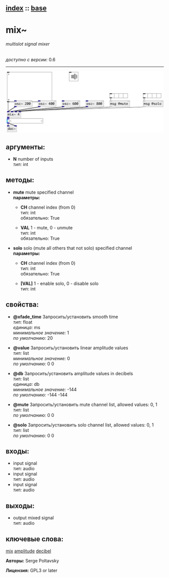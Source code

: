 [index](index.html) :: [base](category_base.html)
---

# mix~

###### multislot signal mixer

*доступно с версии:* 0.6

---




[![example](../examples/img/mix~.jpg)](../examples/pd/mix~.pd)



## аргументы:

* **N**
number of inputs<br>
_тип:_ int<br>



## методы:

* **mute**
mute specified channel<br>
  __параметры:__
  - **CH** channel index (from 0)<br>
    тип: int <br>
    обязательно: True <br>

  - **VAL** 1 - mute, 0 - unmute<br>
    тип: int <br>
    обязательно: True <br>

* **solo**
solo (mute all others that not solo) specified channel<br>
  __параметры:__
  - **CH** channel index (from 0)<br>
    тип: int <br>
    обязательно: True <br>

  - **[VAL]** 1 - enable solo, 0 - disable solo<br>
    тип: int <br>




## свойства:

* **@xfade_time** 
Запросить/установить smooth time<br>
_тип:_ float<br>
_единица:_ ms<br>
_минимальное значение:_ 1<br>
_по умолчанию:_ 20<br>

* **@value** 
Запросить/установить linear amplitude values<br>
_тип:_ list<br>
_минимальное значение:_ 0<br>
_по умолчанию:_ 0 0<br>

* **@db** 
Запросить/установить amplitude values in decibels<br>
_тип:_ list<br>
_единица:_ db<br>
_минимальное значение:_ -144<br>
_по умолчанию:_ -144 -144<br>

* **@mute** 
Запросить/установить mute channel list, allowed values: 0, 1<br>
_тип:_ list<br>
_по умолчанию:_ 0 0<br>

* **@solo** 
Запросить/установить solo channel list, allowed values: 0, 1<br>
_тип:_ list<br>
_по умолчанию:_ 0 0<br>



## входы:

* input signal<br>
_тип:_ audio
* input signal<br>
_тип:_ audio
* input signal<br>
_тип:_ audio



## выходы:

* output mixed signal<br>
_тип:_ audio



## ключевые слова:

[mix](keywords/mix.html)
[amplitude](keywords/amplitude.html)
[decibel](keywords/decibel.html)






**Авторы:** Serge Poltavsky




**Лицензия:** GPL3 or later





